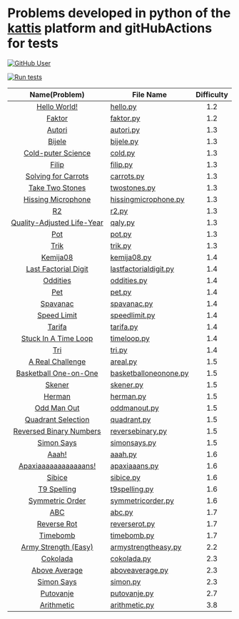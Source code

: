 # Problems developed in python of the [kattis](https://open.kattis.com/problems?order=problem_difficulty) platform and gitHubActions for tests

[![GitHub User](https://img.shields.io/badge/GitHub-JohamSMC-red?style=plastic&logo=github&link=https://github.com/JohamSMC)](https://github.com/JohamSMC)

[![Run tests](https://github.com/JohamSMC/python-kattis-gitHubActions/workflows/Run%20Test%20with%20unittest/badge.svg)](https://github.com/JohamSMC/python-kattis-gitHubActions/actions?query=workflow%3A%22Run+Test+with+unittest%22)

| Name(Problem) 	          | File Name                                                                                         	              | Difficulty 	|
|:-------------:	          |---------------------------------------------------------------------------------------------------	              |:----------:	|
| [Hello World!](https://open.kattis.com/problems/hello)|[hello.py](https://github.com/JohamSMC/python-kattis-gitHubActions/blob/master/problems/hello.py)|1.2|
| [Faktor](https://open.kattis.com/problems/faktor)|[faktor.py](https://github.com/JohamSMC/python-kattis-gitHubActions/blob/master/problems/faktor.py)|1.2|
| [Autori](https://open.kattis.com/problems/autori)|[autori.py](https://github.com/JohamSMC/python-kattis-gitHubActions/blob/master/problems/autori.py)|1.3|
| [Bijele](https://open.kattis.com/problems/bijele)|[bijele.py](https://github.com/JohamSMC/python-kattis-gitHubActions/blob/master/problems/bijele.py)|1.3|
| [Cold-puter Science](https://open.kattis.com/problems/cold)|[cold.py](https://github.com/JohamSMC/python-kattis-gitHubActions/blob/master/problems/cold.py)|1.3|
| [Filip](https://open.kattis.com/problems/filip)|[filip.py](https://github.com/JohamSMC/python-kattis-gitHubActions/blob/master/problems/filip.py)|1.3|
| [Solving for Carrots](https://open.kattis.com/problems/carrots)|[carrots.py](https://github.com/JohamSMC/python-kattis-gitHubActions/blob/master/problems/carrots.py)| 1.3|
| [Take Two Stones](https://open.kattis.com/problems/twostones)|[twostones.py](https://github.com/JohamSMC/python-kattis-gitHubActions/blob/master/problems/twostones.py)| 1.3|
| [Hissing Microphone](https://open.kattis.com/problems/hissingmicrophone)|[hissingmicrophone.py](https://github.com/JohamSMC/python-kattis-gitHubActions/blob/master/problems/hissingmicrophone.py)|1.3|
| [R2](https://open.kattis.com/problems/r2)|[r2.py](https://github.com/JohamSMC/python-kattis-gitHubActions/blob/master/problems/r2.py)|1.3|
| [Quality-Adjusted Life-Year](https://open.kattis.com/problems/qaly)| [qaly.py](https://github.com/JohamSMC/python-kattis-gitHubActions/blob/master/problems/qaly.py)|1.3|
| [Pot](https://open.kattis.com/problems/pot)|[pot.py](https://github.com/JohamSMC/python-kattis-gitHubActions/blob/master/problems/pot.py)|1.3|
| [Trik](https://open.kattis.com/problems/trik)|[trik.py](https://github.com/JohamSMC/python-kattis-gitHubActions/blob/master/problems/trik.py)|1.3|
| [Kemija08](https://open.kattis.com/problems/kemija08)|[kemija08.py](https://github.com/JohamSMC/python-kattis-gitHubActions/blob/master/problems/kemija08.py)|1.4|
| [Last Factorial Digit](https://open.kattis.com/problems/lastfactorialdigit)|[lastfactorialdigit.py](https://github.com/JohamSMC/python-kattis-gitHubActions/blob/master/problems/lastfactorialdigit.py)|1.4|
| [Oddities](https://open.kattis.com/problems/oddities)|[oddities.py](https://github.com/JohamSMC/python-kattis-gitHubActions/blob/master/problems/oddities.py)|1.4|
| [Pet](https://open.kattis.com/problems/pet)|[pet.py](https://github.com/JohamSMC/python-kattis-gitHubActions/blob/master/problems/pet.py)|1.4|
| [Spavanac](https://open.kattis.com/problems/spavanac)|[spavanac.py](https://github.com/JohamSMC/python-kattis-gitHubActions/blob/master/problems/spavanac.py)|1.4|
| [Speed Limit](https://open.kattis.com/problems/speedlimit)|[speedlimit.py](https://github.com/JohamSMC/python-kattis-gitHubActions/blob/master/problems/speedlimit.py)|1.4|
| [Tarifa](https://open.kattis.com/problems/tarifa)|[tarifa.py](https://github.com/JohamSMC/python-kattis-gitHubActions/blob/master/problems/tarifa.py)|1.4|
| [Stuck In A Time Loop](https://open.kattis.com/problems/timeloop)|[timeloop.py](https://github.com/JohamSMC/python-kattis-gitHubActions/blob/master/problems/timeloop.py)|1.4|
| [Tri](https://open.kattis.com/problems/tri)|[tri.py](https://github.com/JohamSMC/python-kattis-gitHubActions/blob/master/problems/tri.py)|1.4|
| [A Real Challenge](https://open.kattis.com/problems/areal)|[areal.py](https://github.com/JohamSMC/python-kattis-gitHubActions/blob/master/problems/areal.py)|1.5|
| [Basketball One-on-One](https://open.kattis.com/problems/basketballoneonone)|[basketballoneonone.py](https://github.com/JohamSMC/python-kattis-gitHubActions/blob/master/problems/basketballoneonone.py)|1.5| 
| [Skener](https://open.kattis.com/problems/skener)|[skener.py](https://github.com/JohamSMC/python-kattis-gitHubActions/blob/master/problems/skener.py)|1.5|
| [Herman](https://open.kattis.com/problems/herman)|[herman.py](https://github.com/JohamSMC/python-kattis-gitHubActions/blob/master/problems/herman.py)|1.5|
| [Odd Man Out](https://open.kattis.com/problems/oddmanout)|[oddmanout.py](https://github.com/JohamSMC/python-kattis-gitHubActions/blob/master/problems/oddmanout.py)|1.5|
| [Quadrant Selection](https://open.kattis.com/problems/quadrant)|[quadrant.py](https://github.com/JohamSMC/python-kattis-gitHubActions/blob/master/problems/quadrant.py)|1.5|
| [Reversed Binary Numbers](https://open.kattis.com/problems/reversebinary)|[reversebinary.py](https://github.com/JohamSMC/python-kattis-gitHubActions/blob/master/problems/reversebinary.py)|1.5|
| [Simon Says](https://open.kattis.com/problems/simonsays)|[simonsays.py](https://github.com/JohamSMC/python-kattis-gitHubActions/blob/master/problems/simonsays.py)|1.5|
| [Aaah!](https://open.kattis.com/problems/aaah)|[aaah.py](https://github.com/JohamSMC/python-kattis-gitHubActions/blob/master/problems/aaah.py)|1.6|
| [Apaxiaaaaaaaaaaaans!](https://open.kattis.com/problems/apaxiaaans)|[apaxiaaans.py](https://github.com/JohamSMC/python-kattis-gitHubActions/blob/master/problems/apaxiaaans.py)|1.6|
| [Sibice](https://open.kattis.com/problems/sibice)|[sibice.py](https://github.com/JohamSMC/python-kattis-gitHubActions/blob/master/problems/sibice.py)|1.6|
| [T9 Spelling](https://open.kattis.com/problems/t9spelling)|[t9spelling.py](https://github.com/JohamSMC/python-kattis-gitHubActions/blob/master/problems/t9spelling.py)|1.6|
| [Symmetric Order](https://open.kattis.com/problems/symmetricorder)|[symmetricorder.py](https://github.com/JohamSMC/python-kattis-gitHubActions/blob/master/problems/symmetricorder.py)|1.6|
| [ABC](https://open.kattis.com/problems/abc)|[abc.py](https://github.com/JohamSMC/python-kattis-gitHubActions/blob/master/problems/abc.py)|1.7|
| [Reverse Rot](https://open.kattis.com/problems/reverserot)|[reverserot.py](https://github.com/JohamSMC/python-kattis-gitHubActions/blob/master/problems/reverserot.py)|1.7|
| [Timebomb](https://open.kattis.com/problems/timebomb)|[timebomb.py](https://github.com/JohamSMC/python-kattis-gitHubActions/blob/master/problems/timebomb.py)|1.7|
| [Army Strength (Easy)](https://open.kattis.com/problems/armystrengtheasy)|[armystrengtheasy.py](https://github.com/JohamSMC/python-kattis-gitHubActions/blob/master/problems/armystrengtheasy.py)|2.2|
| [Cokolada](https://open.kattis.com/problems/cokolada)|[cokolada.py](https://github.com/JohamSMC/python-kattis-gitHubActions/blob/master/problems/cokolada.py)|2.3|
| [Above Average](https://open.kattis.com/problems/aboveaverage)|[aboveaverage.py](https://github.com/JohamSMC/python-kattis-gitHubActions/blob/master/problems/aboveaverage.py)|2.3|
| [Simon Says](https://open.kattis.com/problems/simon)|[simon.py](https://github.com/JohamSMC/python-kattis-gitHubActions/blob/master/problems/simon.py)|2.3|
| [Putovanje](https://open.kattis.com/problems/putovanje)|[putovanje.py](https://github.com/JohamSMC/python-kattis-gitHubActions/blob/master/problems/putovanje.py)|2.7|
| [Arithmetic](https://open.kattis.com/problems/arithmetic)|[arithmetic.py](https://github.com/JohamSMC/python-kattis-gitHubActions/blob/master/problems/arithmetic.py)|3.8|

<!---
| []()|[xxxx.py](https://github.com/JohamSMC/python-kattis-gitHubActions/blob/master/problems/)|1.| 
-->

